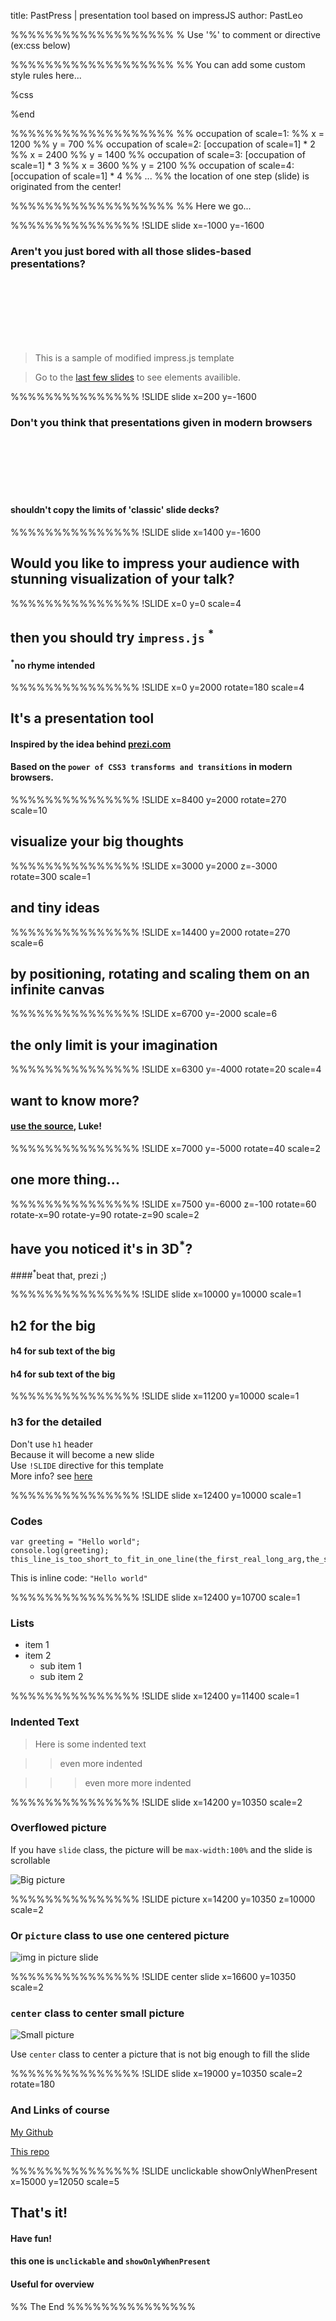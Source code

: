 title: PastPress | presentation tool based on impressJS
author: PastLeo

%%%%%%%%%%%%%%%%%%%
% Use '%' to comment or directive (ex:css below)

%%%%%%%%%%%%%%%%%%%
%% You can add some custom style rules here...

%css



%end

%%%%%%%%%%%%%%%%%%%
%% occupation of scale=1:
%% x = 1200
%% y = 700
%% occupation of scale=2: [occupation of scale=1] * 2
%% x = 2400
%% y = 1400
%% occupation of scale=3: [occupation of scale=1] * 3
%% x = 3600
%% y = 2100
%% occupation of scale=4: [occupation of scale=1] * 4
%% ...
%% the location of one step (slide) is originated from the center!

%%%%%%%%%%%%%%%%%%%
%% Here we go...

%%%%%%%%%%%%%%%
!SLIDE slide x=-1000 y=-1600

### Aren't you just **bored** with all those slides-based presentations?

&nbsp;  
&nbsp;  
&nbsp;  
&nbsp;  
&nbsp;  
&nbsp;  

> This is a sample of modified impress.js template  

> Go to the [last few slides](#/step-13) to see elements availible.

%%%%%%%%%%%%%%%
!SLIDE slide x=200 y=-1600

### Don't you think that presentations given **in modern browsers**

&nbsp;  
&nbsp;  
&nbsp;  
&nbsp;  
&nbsp;  


#### shouldn't **copy the limits** of 'classic' slide decks?

%%%%%%%%%%%%%%%
!SLIDE slide x=1400 y=-1600

## Would you like to **impress your audience** with **stunning visualization** of your talk?

%%%%%%%%%%%%%%%
!SLIDE x=0 y=0 scale=4

## then you should try `impress.js` <sup>*</sup>  

#### <sup>*</sup>no rhyme intended

%%%%%%%%%%%%%%%
!SLIDE x=0 y=2000 rotate=180 scale=4

## It's a **presentation tool**

#### Inspired by the idea behind [prezi.com](http://prezi.com)

#### Based on the `power of CSS3 transforms and transitions` in modern browsers.

%%%%%%%%%%%%%%%
!SLIDE x=8400 y=2000 rotate=270 scale=10

## visualize your **big** thoughts

%%%%%%%%%%%%%%%
!SLIDE x=3000 y=2000 z=-3000 rotate=300 scale=1

## and **tiny** ideas

%%%%%%%%%%%%%%%
!SLIDE x=14400 y=2000 rotate=270 scale=6

## by **positioning**, **rotating** and **scaling** them on an infinite canvas

%%%%%%%%%%%%%%%
!SLIDE x=6700 y=-2000 scale=6

## the only **limit** is your **imagination**

%%%%%%%%%%%%%%%
!SLIDE x=6300 y=-4000 rotate=20 scale=4

## want to know more?

#### [use the source](http://github.com/bartaz/impress.js), Luke!

%%%%%%%%%%%%%%%
!SLIDE x=7000 y=-5000 rotate=40 scale=2

## one more thing...

%%%%%%%%%%%%%%%
!SLIDE x=7500 y=-6000 z=-100 rotate=60 rotate-x=90 rotate-y=90 rotate-z=90 scale=2

## have you noticed it's in 3D<sup>*</sup>?  

####<sup>*</sup>beat that, prezi ;)

%%%%%%%%%%%%%%%
!SLIDE slide x=10000 y=10000 scale=1

## h2 for the big

#### h4 for sub text of the big

#### h4 for sub text of the big

%%%%%%%%%%%%%%%
!SLIDE slide x=11200 y=10000 scale=1

### h3 for the detailed

Don't use `h1` header  
Because it will become a new slide  
Use `!SLIDE` directive for this template  
More info? see [here](http://slideshow-s9.github.io/more.html)

%%%%%%%%%%%%%%%
!SLIDE slide x=12400 y=10000 scale=1

### Codes

```
var greeting = "Hello world";
console.log(greeting);
this_line_is_too_short_to_fit_in_one_line(the_first_real_long_arg,the_second_real_long_arg);
```

This is inline code: `"Hello world"`

%%%%%%%%%%%%%%%
!SLIDE slide x=12400 y=10700 scale=1

### Lists

 * item 1
 * item 2
    - sub item 1
    - sub item 2

%%%%%%%%%%%%%%%
!SLIDE slide x=12400 y=11400 scale=1

### Indented Text

> Here is some indented text

>> even more indented

>>> even more more indented

%%%%%%%%%%%%%%%
!SLIDE slide x=14200 y=10350 scale=2

### Overflowed picture

If you have `slide` class, the picture will be `max-width:100%` and the slide is scrollable

![Big picture](http://i.imgur.com/S2iMIh8.jpg)

%%%%%%%%%%%%%%%
!SLIDE picture x=14200 y=10350 z=10000 scale=2

### Or `picture` class to use one centered picture

![img in picture slide](http://i.imgur.com/S2iMIh8.jpg)

%%%%%%%%%%%%%%%
!SLIDE center slide x=16600 y=10350 scale=2

### `center` class to center small picture

![Small picture](http://i.imgur.com/nP2GIt3.png)

Use `center` class to center a picture that is not big enough to fill the slide

%%%%%%%%%%%%%%%
!SLIDE slide x=19000 y=10350 scale=2 rotate=180

### And Links of course

[My Github](https://github.com/chgu82837)  

[This repo](https://github.com/chgu82837/slideshow-impress.js)  

%%%%%%%%%%%%%%%
!SLIDE unclickable showOnlyWhenPresent x=15000 y=12050 scale=5

## That's it!

#### Have fun!

#### this one is `unclickable` and `showOnlyWhenPresent`

#### Useful for overview

%% The End
%%%%%%%%%%%%%%%
